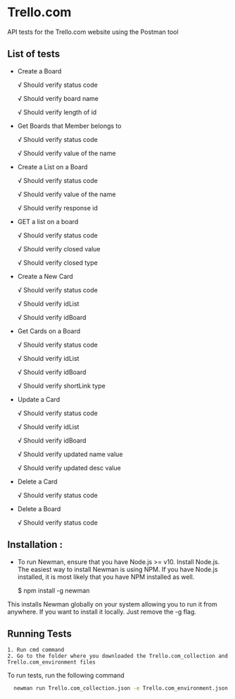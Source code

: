 
# Trello.com

API tests for the Trello.com website using the Postman tool


## List of tests

- Create a Board

    √  Should verify status code

    √  Should verify board name

    √  Should verify length of id

- Get Boards that Member belongs to
  
    √  Should verify status code

    √  Should verify value of the name

- Create a List on a Board
  
    √  Should verify status code

    √  Should verify value of the name

    √  Should verify response id

- GET a list on a board
  
    √  Should verify status code

    √  Should verify closed value

    √  Should verify closed type

- Create a New Card
  
    √  Should verify status code

    √  Should verify idList

    √  Should verify idBoard

- Get Cards on a Board
 
    √  Should verify status code

    √  Should verify idList

    √  Should verify idBoard

    √  Should verify shortLink type

- Update a Card
  
    √  Should verify status code

    √  Should verify idList

    √  Should verify idBoard

    √  Should verify updated name value

    √  Should verify updated desc value

- Delete a Card
  
    √  Should verify status code

- Delete a Board
  
    √  Should verify status code



## Installation :
  - To run Newman, ensure that you have Node.js >= v10. Install Node.js.
The easiest way to install Newman is using NPM. If you have Node.js installed, it is most likely that you have NPM installed as well.

    $ npm install -g newman
    
This installs Newman globally on your system allowing you to run it from anywhere. If you want to install it locally. Just remove the -g flag.

## Running Tests
    1. Run cmd command
    2. Go to the folder where you downloaded the Trello.com_collection and Trello.com_environment files

To run tests, run the following command

```bash
  newman run Trello.com_collection.json -e Trello.com_environment.json
```


